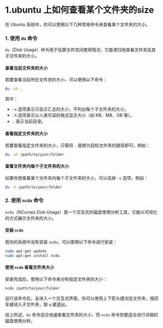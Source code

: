# 1.ubuntu 上如何查看某个文件夹的size

在 Ubuntu 系统中，你可以使用以下几种常用命令来查看某个文件夹的大小。

### 1. 使用 `du` 命令
`du`（Disk Usage）命令用于估算文件空间使用情况，它能递归地查看文件夹及其子文件夹的大小。

#### 查看当前文件夹的大小
若要查看当前所在文件夹的大小，可以使用以下命令：
```bash
du -sh .
```
其中：
- `-s` 选项表示只显示汇总的大小，不列出每个子文件夹的大小。
- `-h` 选项表示以人类可读的格式显示大小（如 KB、MB、GB 等）。
- `.` 表示当前目录。

#### 查看指定文件夹的大小
若要查看指定文件夹的大小，只需将 `.` 替换为目标文件夹的路径即可，例如：
```bash
du -sh /path/to/your/folder
```

#### 查看文件夹内每个子文件夹的大小
如果你想查看某个文件夹内每个子文件夹的大小，可以去掉 `-s` 选项，例如：
```bash
du -h /path/to/your/folder
```

### 2. 使用 `ncdu` 命令
`ncdu`（NCurses Disk Usage）是一个交互式的磁盘使用分析工具，它能以可视化的方式展示文件夹的大小。

#### 安装 `ncdu`
若你的系统中没有安装 `ncdu`，可以使用以下命令进行安装：
```bash
sudo apt-get update
sudo apt-get install ncdu
```

#### 使用 `ncdu` 查看文件夹大小
安装完成后，使用以下命令来分析指定文件夹的大小：
```bash
ncdu /path/to/your/folder
```
运行该命令后，会进入一个交互式界面，你可以使用上下箭头键浏览文件夹，按回车键进入子文件夹，按 `q` 键退出。

综上所述，`du` 命令适合快速查看文件夹的大小，而 `ncdu` 命令则更适合进行详细的磁盘使用分析。 
